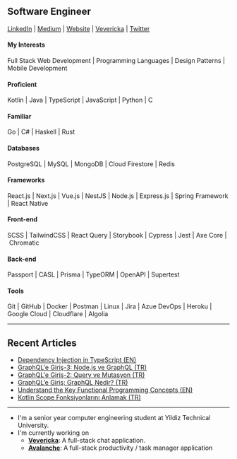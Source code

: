 ## Software Engineer
[LinkedIn](https://www.linkedin.com/in/mert-turkmenoglu/) | 
[Medium](https://medium.com/@mertturkmenoglu/) |
[Website](https://mertturkmenoglu.com/) |
[Vevericka](https://vevericka.app/user/mertturkmenoglu/) |
[Twitter](https://twitter.com/capreaee/)
#### My Interests
Full Stack Web Development | Programming Languages | Design Patterns | Mobile Development
#### Proficient
Kotlin | Java | TypeScript | JavaScript | Python | C
#### Familiar
Go | C# | Haskell | Rust
#### Databases
PostgreSQL | MySQL | MongoDB | Cloud Firestore | Redis
#### Frameworks
React.js | Next.js | Vue.js | NestJS | Node.js | Express.js | Spring Framework | React Native 
#### Front-end
SCSS | TailwindCSS | React Query | Storybook | Cypress | Jest | Axe Core | Chromatic
#### Back-end
Passport | CASL | Prisma | TypeORM | OpenAPI | Supertest
#### Tools
Git | GitHub | Docker | Postman | Linux | Jira | Azue DevOps | Heroku | Google Cloud | Cloudflare | Algolia
* * *
## Recent Articles
* [Dependency Injection in TypeScript (EN)](https://levelup.gitconnected.com/dependency-injection-in-typescript-2f66912d143c)
* [GraphQL'e Giriş-3: Node.js ve GraphQL (TR)](https://mertturkmenoglu.medium.com/graphql-giris-3-574ed5e2c98b)
* [GraphQL'e Giriş-2: Query ve Mutasyon (TR)](https://mertturkmenoglu.medium.com/graphql-giris-2-f3e3031f07f6)
* [GraphQL’e Giriş: GraphQL Nedir? (TR)](https://mertturkmenoglu.medium.com/graphql-giris-c75b7769250b)
* [Understand the Key Functional Programming Concepts (EN)](https://medium.com/swlh/understand-the-key-functional-programming-concepts-bca440f1bcd6)
* [Kotlin Scope Fonksiyonlarını Anlamak (TR)](https://medium.com/@mertturkmenoglu/kotlin-scope-fonksiyonlarini-anlamak-ac597cf1ae67)
* * *
* I'm a senior year computer engineering student at Yildiz Technical University.
* I'm currently working on
  * [**Vevericka**](https://github.com/mertturkmenoglu/vevericka-web-client): A full-stack chat application.
  * [**Avalanche**](https://gihub.com/mertturkmenoglu/avalanche): A full-stack productivity / task manager application
